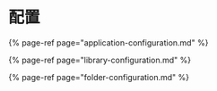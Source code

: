 # 配置

{% page-ref page="application-configuration.md" %}

{% page-ref page="library-configuration.md" %}

{% page-ref page="folder-configuration.md" %}

